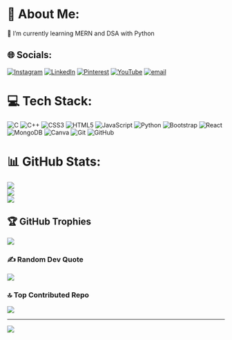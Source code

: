 # 💫 About Me:
🌱 I’m currently learning MERN and DSA with Python <br>


## 🌐 Socials:
[![Instagram](https://img.shields.io/badge/Instagram-%23E4405F.svg?logo=Instagram&logoColor=white)](https://instagram.com/codefitness.py) [![LinkedIn](https://img.shields.io/badge/LinkedIn-%230077B5.svg?logo=linkedin&logoColor=white)](https://www.linkedin.com/in/praveen-m-71816b2a1/) [![Pinterest](https://img.shields.io/badge/Pinterest-%23E60023.svg?logo=Pinterest&logoColor=white)](https://pinterest.com/VeensAdds) [![YouTube](https://img.shields.io/badge/YouTube-%23FF0000.svg?logo=YouTube&logoColor=white)](https://youtube.com/@indianpero) [![email](https://img.shields.io/badge/Email-D14836?logo=gmail&logoColor=white)](mailto:veensadds@gmail.com) 

# 💻 Tech Stack:
![C](https://img.shields.io/badge/c-%2300599C.svg?style=plastic&logo=c&logoColor=white) ![C++](https://img.shields.io/badge/c++-%2300599C.svg?style=plastic&logo=c%2B%2B&logoColor=white) ![CSS3](https://img.shields.io/badge/css3-%231572B6.svg?style=plastic&logo=css3&logoColor=white) ![HTML5](https://img.shields.io/badge/html5-%23E34F26.svg?style=plastic&logo=html5&logoColor=white) ![JavaScript](https://img.shields.io/badge/javascript-%23323330.svg?style=plastic&logo=javascript&logoColor=%23F7DF1E) ![Python](https://img.shields.io/badge/python-3670A0?style=plastic&logo=python&logoColor=ffdd54) ![Bootstrap](https://img.shields.io/badge/bootstrap-%238511FA.svg?style=plastic&logo=bootstrap&logoColor=white) ![React](https://img.shields.io/badge/react-%2320232a.svg?style=plastic&logo=react&logoColor=%2361DAFB) ![MongoDB](https://img.shields.io/badge/MongoDB-%234ea94b.svg?style=plastic&logo=mongodb&logoColor=white) ![Canva](https://img.shields.io/badge/Canva-%2300C4CC.svg?style=plastic&logo=Canva&logoColor=white) ![Git](https://img.shields.io/badge/git-%23F05033.svg?style=plastic&logo=git&logoColor=white) ![GitHub](https://img.shields.io/badge/github-%23121011.svg?style=plastic&logo=github&logoColor=white)
# 📊 GitHub Stats:
![](https://github-readme-stats.vercel.app/api?username=PraveenMudalgeri&theme=ambient_gradient&hide_border=false&include_all_commits=true&count_private=true)<br/>
![](https://github-readme-streak-stats.herokuapp.com/?user=PraveenMudalgeri&theme=ambient_gradient&hide_border=false)<br/>
![](https://github-readme-stats.vercel.app/api/top-langs/?username=PraveenMudalgeri&theme=ambient_gradient&hide_border=false&include_all_commits=true&count_private=true&layout=compact)

## 🏆 GitHub Trophies
![](https://github-profile-trophy.vercel.app/?username=PraveenMudalgeri&theme=codeSTACKr&no-frame=false&no-bg=true&margin-w=4)

### ✍️ Random Dev Quote
![](https://quotes-github-readme.vercel.app/api?type=vetical&theme=dark)

### 🔝 Top Contributed Repo
![](https://github-contributor-stats.vercel.app/api?username=PraveenMudalgeri&limit=5&theme=ambient_gradient&combine_all_yearly_contributions=true)

---
[![](https://visitcount.itsvg.in/api?id=PraveenMudalgeri&icon=6&color=11)](https://visitcount.itsvg.in)

<!-- Proudly created with GPRM ( https://gprm.itsvg.in ) -->
